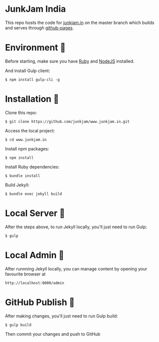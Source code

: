 # JunkJam India

This repo hosts the code for [junkjam.in](https://www.junkjam.in/) on the master branch which builds and serves through [github-pages](https://github.com/junkjam/www.junkjam.in/deployments/activity_log?environment=github-pages).

# Environment :repeat_one:

Before starting, make sure you have [Ruby](https://www.ruby-lang.org/en/downloads/) and [NodeJS](https://nodejs.org/) installed.

And install Gulp client:
```
$ npm install gulp-cli -g
```

# Installation :repeat_one:

Clone this repo:
```
$ git clone https://github.com/junkjam/www.junkjam.in.git
```

Access the local project:
```
$ cd www.junkjam.in
```

Install npm packages:
```
$ npm install
```

Install Ruby dependencies:
```
$ bundle install
```

Build Jekyll:
```
$ bundle exec jekyll build
```
  
# Local Server :repeat:

After the steps above, to run Jekyll locally, you'll just need to run Gulp:
```
$ gulp
```

# Local Admin :repeat:

After runnning Jekyll locally, you can manage content by opening your favourite browser at
```
http://localhost:8000/admin
```

# GitHub Publish :repeat:

After making changes, you'll just need to run Gulp build:
```
$ gulp build
```

Then commit your changes and push to GitHub

